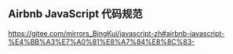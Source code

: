 ## Airbnb JavaScript 代码规范

https://gitee.com/mirrors_BingKui/javascript-zh#airbnb-javascript-%E4%BB%A3%E7%A0%81%E8%A7%84%E8%8C%83-